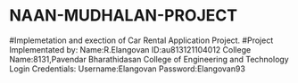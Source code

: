 # NAAN-MUDHALAN-PROJECT
#Implemetation and exection of Car Rental Application Project.
#Project Implementated by:
Name:R.Elangovan
ID:au813121104012
College Name:8131,Pavendar Bharathidasan College of Engineering and Technology
Login Credentials:
Username:Elangovan
Password:Elangovan93
